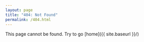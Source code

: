 ```yaml
---
layout: page
title: "404: Not Found"
permalink: /404.html
---
```


This page cannot be found. Try to go [home]({{ site.baseurl }}/)
